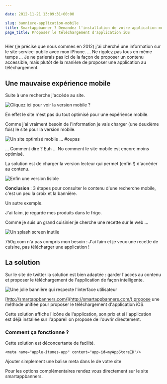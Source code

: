 ```yaml
---

date: 2012-11-21 13:09:31+00:00

slug: banniere-application-mobile
title: Smartappbanner ? Demandez l'installation de votre application mobile
page_title: Proposer le téléchargement d'application iOS
---
```


Hier (je précise que nous sommes en 2012) j'ai cherché une information sur le site service-public avec mon iPhone.
...
Ne rigolez pas tous en même temps ...
Je ne parlerais pas ici de la façon de proposer un contenu accessible, mais plutôt de la manière de proposer une application au téléchargement.

## Une mauvaise expérience mobile

Suite à une recherche j'accède au site.

![Cliquez ici pour voir la version mobile ?](http://davidleuliette.com/wordPress/wp-content/uploads/2012/11/service-public-mobile-200x300.png)

En effet le site n'est pas du tout optimisé pour une expérience mobile.

Comme j'ai vraiment besoin de l'information je vais charger (une deuxième fois) le site pour la version mobile.

![Un site optimisé mobile ... #oupas](http://davidleuliette.com/wordPress/wp-content/uploads/2012/11/service-public-mobile-site-200x300.png)


... Comment dire ? Euh ... No comment le site mobile est encore moins optimisé.


La solution est de charger la version lecteur qui permet (enfin !) d'accéder au contenu.

![Enfin une version lisible](http://davidleuliette.com/wordPress/wp-content/uploads/2012/11/service-public-mobile-lecteur-200x300.png)



__Conclusion__ : 3 étapes pour consulter le contenu d'une recherche mobile, c'est un peu la croix et la bannière.

Un autre exemple.

J'ai faim, je regarde mes produits dans le frigo.

Comme je suis un grand cuisinier je cherche une recette sur le web ...

![Un splash screen inutile](http://davidleuliette.com/wordPress/wp-content/uploads/2012/11/750g-mobile-200x300.png)

750g.com n'a pas compris mon besoin : J'ai faim et je veux une recette de cuisine, pas télécharger une application !

## La solution

Sur le site de twitter la solution est bien adaptée : garder l'accès au contenu et proposer le téléchargement de l'application de façon intelligente.


![Une jolie bannière qui respecte l'interface utilisateur](http://davidleuliette.com/wordPress/wp-content/uploads/2012/11/smartappbanner-200x300.png)


[http://smartappbanners.com/](http://smartappbanners.com/) propose une méthode unifiée pour proposer le téléchargement d'application iOS.




Cette solution affiche l'icône de l'application, son prix et si l'application est déjà installée sur l'appareil on propose de l'ouvrir directement.




### Comment ça fonctionne ?

Cette solution est déconcertante de facilité.


    <meta name="apple-itunes-app" content="app-id=myAppStoreID"/>

Ajouter simplement une balise meta dans le <head> de votre site



Pour les options complémentaires rendez vous directement sur le site smartappbanners.


